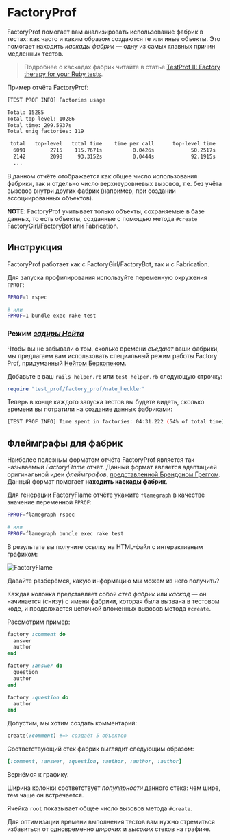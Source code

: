 # FactoryProf

FactoryProf помогает вам анализировать использование фабрик в тестах: как часто и каким образом создаются те или иные объекты.
Это помогает находить _каскады фабрик_ — одну из самых главных причин медленных тестов.

> Подробнее о каскадах фабрик читайте в статье [TestProf II: Factory therapy for your Ruby tests](https://evilmartians.com/chronicles/testprof-2-factory-therapy-for-your-ruby-tests-rspec-minitest).

Пример отчёта FactoryProf:

```sh
[TEST PROF INFO] Factories usage

Total: 15285
Total top-level: 10286
Total time: 299.5937s
Total uniq factories: 119

 total   top-level   total time    time per call      top-level time            name
  6091        2715    115.7671s          0.0426s            50.2517s            user
  2142        2098     93.3152s          0.0444s            92.1915s            post
  ...
```

В данном отчёте отображается как общее число использования фабрики, так и отдельно число верхнеуровневых вызовов, т.е. без учёта вызовов внутри других фабрик (например, при создании ассоциированных объектов).

**NOTE**: FactoryProf учитывает только объекты, сохраняемые в базе данных, то есть объекты, созданные с помощью метода `#create` FactoryGirl/FactoryBot или Fabrication.

## Инструкция

FactoryProf работает как с FactoryGirl/FactoryBot, так и с Fabrication.

Для запуска профилирования используйте переменную окружения `FPROF`:

```sh
FPROF=1 rspec

# или
FPROF=1 bundle exec rake test
```

### Режим [_задиры Нейта_](https://twitter.com/nateberkopec/status/1389945187766456333)

Чтобы вы не забывали о том, сколько времени _съедают_ ваши фабрики, мы предлагаем вам использовать специальный режим работы Factory Prof, придуманный [Нейтом Беркопеком](https://twitter.com/nateberkopec).

Добавьте в ваш `rails_helper.rb` или `test_helper.rb` следующую строчку:

```ruby
require "test_prof/factory_prof/nate_heckler"
```

Теперь в конце каждого запуска тестов вы будете видеть, сколько времени вы потратили на создание данных фабриками:

```sh
[TEST PROF INFO] Time spent in factories: 04:31.222 (54% of total time)
```

## Флеймграфы для фабрик

Наиболее полезным форматом отчёта FactoryProf является так называемый _FactoryFlame_ отчёт. Данный формат является адаптацией оригинальной идеи _флеймграфов_, [представленной Брэндоном Греггом](http://www.brendangregg.com/flamegraphs.html). Данный формат помогает **находить каскады фабрик**.

Для генерации FactoryFlame отчёте укажите `flamegraph` в качестве значение переменной `FPROF`:

```sh
FPROF=flamegraph rspec

# или
FPROF=flamegraph bundle exec rake test
```

В результате вы получите ссылку на HTML-файл с интерактивным графиком:

<img alt="FactoryFlame" data-origin="/assets/factory-flame.gif" src="/assets/factory-flame.gif">

Давайте разберёмся, какую информацию мы можем из него получить?

Каждая колонка представляет собой _стеб фабрик_ или _каскад_ — он начинается (снизу) с имени фабрики, которая была вызвана в тестовом коде, и продолжается цепочкой вложенных вызовов метода `#create`.

Рассмотрим пример:

```ruby
factory :comment do
  answer
  author
end

factory :answer do
  question
  author
end

factory :question do
  author
end
```

Допустим, мы хотим создать комментарий:

```ruby
create(:comment) #=> создаёт 5 объектов
```

Соответствующий стек фабрик выглядит следующим образом:

```ruby
[:comment, :answer, :question, :author, :author, :author]
```

Вернёмся к графику.

Ширина колонки соответствует _популярности_ данного стека: чем шире, тем чаще он встречается.

Ячейка `root` показывает общее число вызовов метода `#create`.

Для оптимизации времени выполнения тестов вам нужно стремиться избавиться от одновременно _широких_ и _высоких_ стеков на графике.

